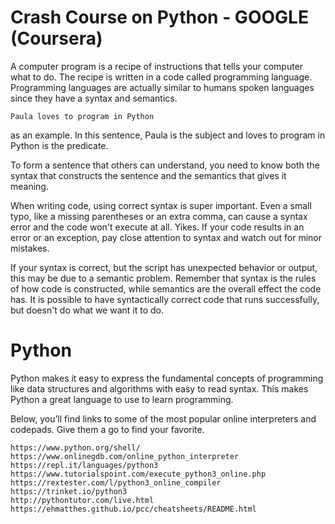 # Crash Course on Python - GOOGLE (Coursera)

A computer program is a recipe of instructions that tells your computer what to do. The recipe is written in a code called programming language.
Programming languages are actually similar to humans spoken languages since they have a syntax and semantics.


`Paula loves to program in Python`
 
 as an example. In this sentence, Paula is the subject and loves to program in Python is the predicate. 
 
 To form a sentence that others can understand, you need to know both the syntax that constructs the sentence and the semantics that gives it meaning.

 When writing code, using correct syntax is super important. Even a small typo, like a missing parentheses or an extra comma, can cause a syntax error and the code won't execute at all. Yikes. If your code results in an error or an exception, pay close attention to syntax and watch out for minor mistakes.

If your syntax is correct, but the script has unexpected behavior or output, this may be due to a semantic problem. Remember that syntax is the rules of how code is constructed, while semantics are the overall effect the code has. It is possible to have syntactically correct code that runs successfully, but doesn't do what we want it to do.

# Python 
Python makes it easy to express the fundamental concepts of programming
like data structures and algorithms with easy to read syntax.
This makes Python a great language to use to learn programming. 

Below, you’ll find links to some of the most popular online interpreters and codepads. Give them a go to find your favorite.

    https://www.python.org/shell/
    https://www.onlinegdb.com/online_python_interpreter
    https://repl.it/languages/python3
    https://www.tutorialspoint.com/execute_python3_online.php
    https://rextester.com/l/python3_online_compiler
    https://trinket.io/python3
    http://pythontutor.com/live.html
    https://ehmatthes.github.io/pcc/cheatsheets/README.html